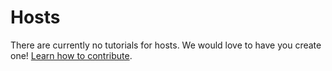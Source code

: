 # Hosts

There are currently no tutorials for hosts. We would love to have you create one! [Learn how to contribute](/contributing.md).

